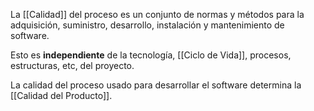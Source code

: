 La [[Calidad]] del proceso es un conjunto de normas y métodos para la adquisición, suministro, desarrollo, instalación y mantenimiento de software.

Esto es **independiente** de la tecnología, [[Ciclo de Vida]], procesos, estructuras, etc, del proyecto.

La calidad del proceso usado para desarrollar el software determina la [[Calidad del Producto]].
